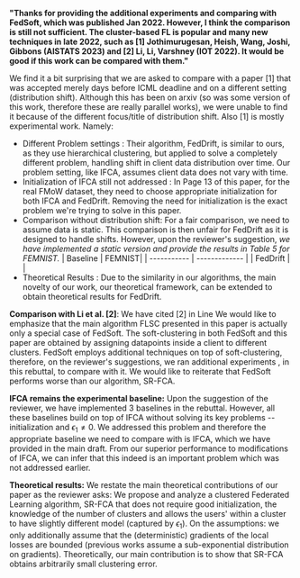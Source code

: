 **"Thanks for providing the additional experiments and comparing with FedSoft, which was published Jan 2022. However, I think the comparison is still not sufficient. The cluster-based FL is popular and many new techniques in late 2022, such as [1] Jothimurugesan, Heish, Wang, Joshi, Gibbons (AISTATS 2023) and [2] Li, Li, Varshney (IOT 2022). It would be good if this work can be compared with them."**

We find it a bit surprising that we are asked to compare with a paper [1] that was accepted merely days before ICML deadline and on a different setting (distribution shift). Although this has been on arxiv (so was some version of this work, therefore these are really parallel works), we were unable to find it because of the different focus/title of distribution shift. Also [1] is mostly experimental work. Namely:
 - Different Problem settings : Their algorithm, FedDrift, is similar to ours, as they use hierarchical clustering, but applied to solve a completely different problem, handling shift in client data distribution over time. Our problem setting, like IFCA, assumes client data does not vary with time.
 - Initialization of IFCA still not addressed : In Page 13 of this paper, for the real FMoW dataset, they need to choose appropriate initialization for both IFCA and FedDrift. Removing the need for initialization is the exact problem we're trying to solve in this paper.
- Comparison without distribution shift: For a fair comparison, we need to assume data is static. This comparison is then unfair for FedDrift as it is designed to handle shifts.
However, upon the reviewer's suggestion, *we have implemented a static version and provide the results in Table 5 for FEMNIST.*
| Baseline | FEMNIST|
| ----------- | ------------- |
| FedDrift  |                  | 
- Theoretical Results : Due to the similarity in our algorithms, the main novelty of our work, our theoretical framework, can be extended to obtain theoretical results for FedDrift.


**Comparison with Li et al. [2]**: We have cited [2] in Line We would like to emphasize that the main algorithm FLSC presented in this paper is actually only a special case of FedSoft. The soft-clustering in both FedSoft and this paper are obtained by assigning datapoints inside a client to different clusters. FedSoft employs additional techniques on top of soft-clustering, therefore, on the reviewer's suggestions, we ran additional experiments , in this rebuttal, to compare with it. We would like to reiterate that FedSoft performs worse than our algorithm, SR-FCA.

**IFCA remains the experimental baseline:**
Upon the suggestion of the reviewer, we have implemented 3 baselines in the rebuttal. However, all these baselines build on top of IFCA without solving its key problems -- initialization and $\epsilon_1\neq 0$. We addressed this problem and therefore the appropriate baseline we need to compare with is IFCA, which we have provided in the main draft. From our superior performance to modifications of IFCA, we can infer that this indeed is an important problem which was not addressed earlier.

**Theoretical results:** We restate the main theoretical contributions of our paper as the reviewer asks: We propose and analyze a clustered Federated Learning algorithm, SR-FCA that does not require good initialization, the knowledge of the number of clusters and allows the users' within a cluster to have slightly different model (captured by $\epsilon_1$). On the assumptions: we only additionally assume that the (deterministic) gradients of the local losses are bounded (previous works assume a sub-exponential distribution on gradients). Theoretically, our main contribution is to show that SR-FCA obtains arbitrarily small clustering error.